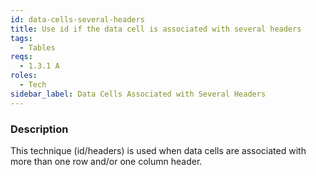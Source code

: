 ```yaml
---
id: data-cells-several-headers
title: Use id if the data cell is associated with several headers
tags:
  - Tables
reqs:
  - 1.3.1 A
roles:
  - Tech
sidebar_label: Data Cells Associated with Several Headers
---
```


### Description

This technique (id/headers) is used when data cells are associated with more than one row and/or one column header.
